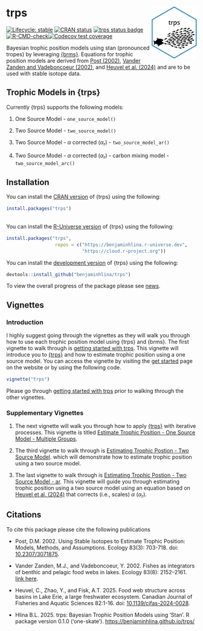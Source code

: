 
<!-- README.md is generated from README.Rmd. Please edit that file -->

# trps <a href="https://benjaminhlina.github.io/trps/"><img src="man/figures/logo.png" align="right" height="138" alt="trps website" /></a>

<!-- badges: start -->

[![Lifecycle:
stable](https://img.shields.io/badge/lifecycle-stable-brightgreen.svg)](https://lifecycle.r-lib.org/articles/stages.html#stable)
[![CRAN
status](https://www.r-pkg.org/badges/version/trps)](https://CRAN.R-project.org/package=trps)
[![trps status
badge](https://benjaminhlina.r-universe.dev/trps/badges/version)](https://benjaminhlina.r-universe.dev/trps)[![R-CMD-check](https://github.com/benjaminhlina/trps/actions/workflows/R-CMD-check.yaml/badge.svg)](https://github.com/benjaminhlina/trps/actions/workflows/R-CMD-check.yaml)[![Codecov
test
coverage](https://codecov.io/gh/benjaminhlina/trps/graph/badge.svg)](https://app.codecov.io/gh/benjaminhlina/trps)

<!-- badges: end -->

Bayesian trophic position models using stan (pronounced tropes) by
leveraging [{brms}](https://paulbuerkner.com/brms/). Equations for
trophic position models are derived from [Post
(2002)](https://esajournals.onlinelibrary.wiley.com/doi/abs/10.1890/0012-9658%282002%29083%5B0703%3AUSITET%5D2.0.CO%3B2),
[Vander Zanden and Vadeboncoeur
(2002)](https://esajournals.onlinelibrary.wiley.com/doi/full/10.1890/0012-9658%282002%29083%5B2152%3AFAIOBA%5D2.0.CO%3B2),
and [Heuvel et al. (2024)](https://doi.org/10.1139/cjfas-2024-0028) and
are to be used with stable isotope data.

## Trophic Models in {trps}

Currently {trps} supports the following models:

1)  One Source Model - `one_source_model()`

2)  Two Source Model - `two_source_model()`

3)  Two Source Model - $\alpha$ corrected ($\alpha_r$) -
    `two_source_model_ar()`

4)  Two Source Model - $\alpha$ corrected ($\alpha_r$) - carbon mixing
    model - `two_source_model_arc()`

## Installation

You can install the [CRAN
version](https://CRAN.R-project.org/package=trps) of {trps} using the
following:

``` r
install.packages("trps")
  
```

You can install the [R-Universe
version](https://benjaminhlina.r-universe.dev/trps) of {trps} using the
following:

``` r
install.packages("trps", 
                  repos = c("https://benjaminhlina.r-universe.dev",
                            "https://cloud.r-project.org"))
```

You can install the [development
version](https://github.com/benjaminhlina/trps) of {trps} using the
following:

``` r
devtools::install_github("benjaminhlina/trps")
```

To view the overall progress of the package please see
[news](https://benjaminhlina.github.io/trps/news/index.html).

## Vignettes

### Introduction

I highly suggest going through the vignettes as they will walk you
through how to use each trophic position model using {trps} and {brms}.
The first vignette to walk through is [getting started with
trps](https://benjaminhlina.github.io/trps/articles/trps.html). This
vignette will introduce you to
[{trps}](https://benjaminhlina.github.io/trps/) and how to estimate
trophic position using a one source model. You can access the vignette
by visiting the [get
started](https://benjaminhlina.github.io/trps/articles/trps.html) page
on the website or by using the following code.

``` r
vignette("trps")
```

Please go through [getting started with
trps](https://benjaminhlina.github.io/trps/articles/trps.html) prior to
walking through the other vignettes.

### Supplementary Vignettes

1.  The next vignette will walk you through how to apply
    [{trps}](https://benjaminhlina.github.io/trps/) with iterative
    processes. This vignette is titled [Estimate Trophic Position - One
    Source Model - Multiple
    Groups](https://benjaminhlina.github.io/trps/articles/estimate_trophic_position_one_source_multiple_groups.html).

2.  The third vignette to walk through is [Estimating Trophic Postion -
    Two Source
    Model](https://benjaminhlina.github.io/trps/articles/estimate_trophic_position_two_source_model.html).
    which will demonstrate how to estimate trophic position using a two
    source model.

3.  The last vignette to walk through is [Estimating Trophic Postion -
    Two Source Model -
    ar](https://benjaminhlina.github.io/trps/articles/estimate_trophic_position_two_source_model_ar.html).
    This vignette will guide you through estimating trophic position
    using a two source model using an equation based on [Heuvel et
    al. (2024)](https://doi.org/10.1139/cjfas-2024-0028) that corrects
    (i.e., scales) $\alpha$ ($\alpha_r$).

## Citations

To cite this package please cite the following publications

- Post, D.M. 2002. Using Stable Isotopes to Estimate Trophic Position:
  Models, Methods, and Assumptions. Ecology 83(3): 703-718. doi:
  [10.2307/3071875](https://esajournals.onlinelibrary.wiley.com/doi/full/10.1890/0012-9658%282002%29083%5B0703%3AUSITET%5D2.0.CO%3B2).

- Vander Zanden, M.J., and Vadeboncoeur, Y. 2002. Fishes as integrators
  of benthic and pelagic food webs in lakes. Ecology 83(8): 2152–2161.
  [link
  here](https://esajournals.onlinelibrary.wiley.com/doi/abs/10.1890/0012-9658(2002)083%5B2152:FAIOBA%5D2.0.CO;2).

- Heuvel, C., Zhao, Y., and Fisk, A.T. 2025. Food web structure across
  basins in Lake Erie, a large freshwater ecosystem. Canadian Journal of
  Fisheries and Aquatic Sciences 82:1-16. doi:
  [10.1139/cjfas-2024-0028](https://doi.org/10.1139/cjfas-2024-0028).

- Hlina B.L. 2025. trps: Bayesian Trophic Position Models using ‘Stan’.
  R package version 0.1.0 (‘one-skate’).
  <https://benjaminhlina.github.io/trps/>
